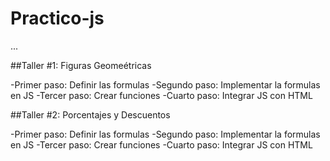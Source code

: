 # Practico-js

...

##Taller #1: Figuras Geomeétricas

-Primer paso: Definir las formulas
-Segundo paso: Implementar la formulas en JS
-Tercer paso: Crear funciones
-Cuarto paso: Integrar JS con HTML

##Taller #2: Porcentajes y Descuentos

-Primer paso: Definir las formulas
-Segundo paso: Implementar la formulas en JS
-Tercer paso: Crear funciones
-Cuarto paso: Integrar JS con HTML